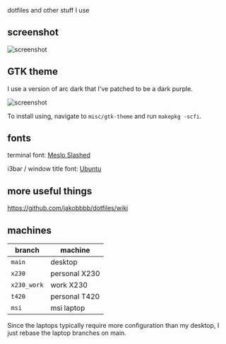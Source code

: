 dotfiles and other stuff I use

## screenshot
![screenshot](https://gist.githubusercontent.com/jakobbbb/59c7330f0bc29ebef697bb40e421349f/raw/neofetch.png)

## GTK theme

I use a version of arc dark that I've patched to be a dark purple.

![screenshot](https://gist.githubusercontent.com/jakobbbb/59c7330f0bc29ebef697bb40e421349f/raw/theme.png)

To install using, navigate to `misc/gtk-theme` and run
`makepkg -scfi`.

## fonts
terminal font: [Meslo Slashed](https://github.com/powerline/fonts/tree/master/Meslo%20Slashed)

i3bar / window title font: [Ubuntu](https://design.ubuntu.com/font/)

## more useful things
https://github.com/jakobbbb/dotfiles/wiki

## machines
| branch | machine |
|-|-|
| `main`| desktop |
| `x230` | personal X230 |
| `x230_work` | work X230 |
| `t420` | personal T420 |
| `msi` | msi laptop |

Since the laptops typically require more configuration than my desktop,
I just rebase the laptop branches on main.
